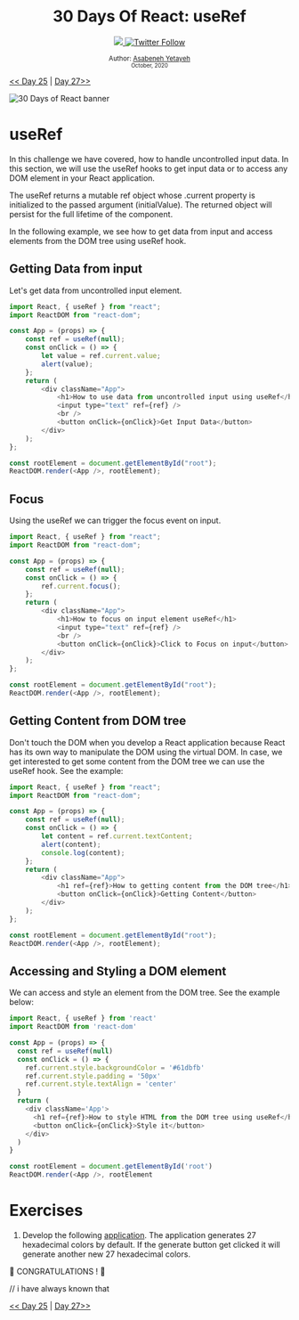<div align="center">
  <h1> 30 Days Of React: useRef</h1>
  <a class="header-badge" target="_blank" href="https://www.linkedin.com/in/asabeneh/">
  <img src="https://img.shields.io/badge/style--5eba00.svg?label=LinkedIn&logo=linkedin&style=social">
  </a>
  <a class="header-badge" target="_blank" href="https://twitter.com/Asabeneh">
  <img alt="Twitter Follow" src="https://img.shields.io/twitter/follow/asabeneh?style=social">
  </a>

<sub>Author:
<a href="https://www.linkedin.com/in/asabeneh/" target="_blank">Asabeneh Yetayeh</a><br>
<small> October, 2020</small>
</sub>

</div>

[<< Day 25](../25_Custom_Hooks/25_custom_hooks.md) | [Day 27>>]()

![30 Days of React banner](../images/30_days_of_react_banner_day_27.jpg)

# useRef

In this challenge we have covered, how to handle uncontrolled input data. In this section, we will use the useRef hooks to get input data or to access any DOM element in your React application.

The useRef returns a mutable ref object whose .current property is initialized to the passed argument (initialValue). The returned object will persist for the full lifetime of the component.

In the following example, we see how to get data from input and access elements from the DOM tree using useRef hook.

## Getting Data from input

Let's get data from uncontrolled input element.

```js
import React, { useRef } from "react";
import ReactDOM from "react-dom";

const App = (props) => {
	const ref = useRef(null);
	const onClick = () => {
		let value = ref.current.value;
		alert(value);
	};
	return (
		<div className="App">
			<h1>How to use data from uncontrolled input using useRef</h1>
			<input type="text" ref={ref} />
			<br />
			<button onClick={onClick}>Get Input Data</button>
		</div>
	);
};

const rootElement = document.getElementById("root");
ReactDOM.render(<App />, rootElement);
```

## Focus

Using the useRef we can trigger the focus event on input.

```js
import React, { useRef } from "react";
import ReactDOM from "react-dom";

const App = (props) => {
	const ref = useRef(null);
	const onClick = () => {
		ref.current.focus();
	};
	return (
		<div className="App">
			<h1>How to focus on input element useRef</h1>
			<input type="text" ref={ref} />
			<br />
			<button onClick={onClick}>Click to Focus on input</button>
		</div>
	);
};

const rootElement = document.getElementById("root");
ReactDOM.render(<App />, rootElement);
```

## Getting Content from DOM tree

Don't touch the DOM when you develop a React application because React has its own way to manipulate the DOM using the virtual DOM. In case, we get interested to get some content from the DOM tree we can use the useRef hook. See the example:

```js
import React, { useRef } from "react";
import ReactDOM from "react-dom";

const App = (props) => {
	const ref = useRef(null);
	const onClick = () => {
		let content = ref.current.textContent;
		alert(content);
		console.log(content);
	};
	return (
		<div className="App">
			<h1 ref={ref}>How to getting content from the DOM tree</h1>
			<button onClick={onClick}>Getting Content</button>
		</div>
	);
};

const rootElement = document.getElementById("root");
ReactDOM.render(<App />, rootElement);
```

## Accessing and Styling a DOM element

We can access and style an element from the DOM tree. See the example below:

```js
import React, { useRef } from 'react'
import ReactDOM from 'react-dom'

const App = (props) => {
  const ref = useRef(null)
  const onClick = () => {
    ref.current.style.backgroundColor = '#61dbfb'
    ref.current.style.padding = '50px'
    ref.current.style.textAlign = 'center'
  }
  return (
    <div className='App'>
      <h1 ref={ref}>How to style HTML from the DOM tree using useRef</h1>
      <button onClick={onClick}>Style it</button>
    </div>
  )
}

const rootElement = document.getElementById('root')
ReactDOM.render(<App />, rootElement
```

# Exercises

1. Develop the following [application](https://www.30daysofreact.com/day-27/hexadecimal-colors). The application generates 27 hexadecimal colors by default. If the generate button get clicked it will generate another new 27 hexadecimal colors.

🎉 CONGRATULATIONS ! 🎉

// i have always known that

[<< Day 25](../25_Custom_Hooks/25_custom_hooks.md) | [Day 27>>]()
